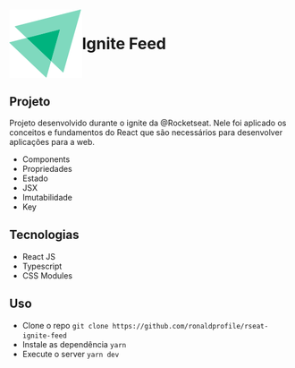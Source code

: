 <h1
  align='center'
  style="display: flex; align-items: center; gap: .875rem justify-content:center;">

  <img src="./src/assets/logo.svg" />
  Ignite Feed
</h1>

## Projeto

Projeto desenvolvido durante o ignite da @Rocketseat. Nele foi aplicado os conceitos e fundamentos do React que são necessários para desenvolver aplicações para a web.

- Components
- Propriedades
- Estado
- JSX
- Imutabilidade
- Key

## Tecnologias

- React JS
- Typescript
- CSS Modules

## Uso

- Clone o repo `git clone https://github.com/ronaldprofile/rseat-ignite-feed`
- Instale as dependência `yarn`
- Execute o server `yarn dev`
